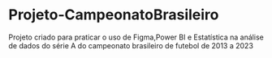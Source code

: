 # Projeto-CampeonatoBrasileiro
Projeto criado para praticar o uso de Figma,Power BI e Estatística na análise de dados do série A do campeonato brasileiro de futebol de 2013 a 2023
